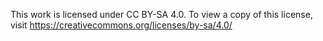 This work is licensed under CC BY-SA 4.0. To view a copy of this license,
visit https://creativecommons.org/licenses/by-sa/4.0/
